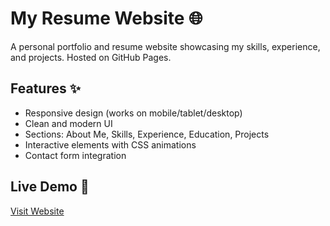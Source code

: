 # My Resume Website 🌐

A personal portfolio and resume website showcasing my skills, experience, and projects. Hosted on GitHub Pages.



## Features ✨
- Responsive design (works on mobile/tablet/desktop)
- Clean and modern UI
- Sections: About Me, Skills, Experience, Education, Projects
- Interactive elements with CSS animations
- Contact form integration



## Live Demo 🚀
[Visit Website](https://nidhs01.github.io/my-resume-website/) <!-- Update with your actual URL -->

